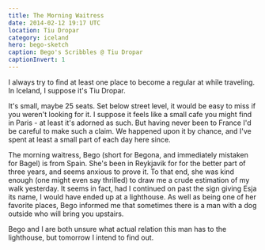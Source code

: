 ```yaml
---
title: The Morning Waitress
date: 2014-02-12 19:17 UTC
location: Tiu Dropar
category: iceland
hero: bego-sketch
caption: Bego's Scribbles @ Tiu Dropar
captionInvert: 1
---
```


I always try to find at least one place to become a regular at while traveling.  In Iceland, I suppose it's Tiu Dropar.

It's small, maybe 25 seats.  Set below street level, it would be easy to miss if you weren't looking for it.  I suppose it feels like a small cafe you might find in Paris - at least it's adorned as such.  But having never been to France I'd be careful to make such a claim. We happened upon it by chance, and I've spent at least a small part of each day here since.

The morning waitress, Bego (short for Begona, and immediately mistaken for Bagel) is from Spain.  She's been in Reykjavik for for the better part of three years, and seems anxious to prove it. To that end, she was kind enough (one might even say thrilled) to draw me a crude estimation of my walk yesterday.  It seems in fact, had I continued on past the sign giving Esja its name, I would have ended up at a lighthouse. As well as being one of her favorite places, Bego informed me that sometimes there is a man with a dog outside who will bring you upstairs.

Bego and I are both unsure what actual relation this man has to the lighthouse, but tomorrow I intend to find out.
